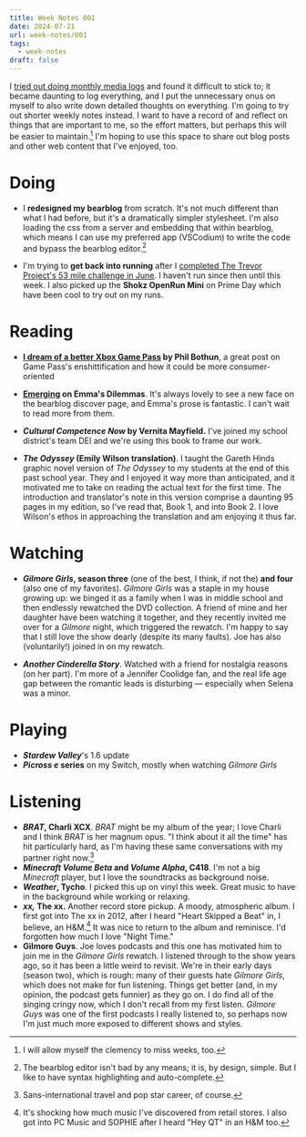 ```yaml
---
title: Week Notes 001
date: 2024-07-21
url: week-notes/001
tags:
  - week-notes
draft: false
---
```

I [tried out doing monthly media logs](https://cassie.land/blog/?q=media-log) and found it difficult to stick to; it became daunting to log everything, and I put the unnecessary onus on myself to also write down detailed thoughts on everything. I'm going to try out shorter weekly notes instead. I want to have a record of and reflect on things that are important to me, so the effort matters, but perhaps this will be easier to maintain.[^1] I'm hoping to use this space to share out blog posts and other web content that I've enjoyed, too.
# Doing
* I **redesigned my bearblog** from scratch. It's not much different than what I had before, but it's a dramatically simpler stylesheet. I'm also loading the css from a server and embedding that within bearblog, which means I can use my preferred app (VSCodium) to write the code and bypass the bearblog editor.[^2]

* I'm trying to **get back into running** after I [completed The Trevor Project's 53 mile challenge in June](/breaking-silences). I haven't run since then until this week. I also picked up the **Shokz OpenRun Mini** on Prime Day which have been cool to try out on my runs.
# Reading
* **[I dream of a better Xbox Game Pass](https://www.gordonhamburger.com/i-dream-of-game-pass/) by Phil Bothun**, a great post on Game Pass's enshittification and how it could be more consumer-oriented

* **[Emerging](https://emmasdilemmas.bearblog.dev/emerging/) on Emma's Dilemmas**. It's always lovely to see a new face on the bearblog discover page, and Emma's prose is fantastic. I can't wait to read more from them.

* **_Cultural Competence Now_ by Vernita Mayfield.** I've joined my school district's team DEI and we're using this book to frame our work.

* **_The Odyssey_ (Emily Wilson translation)**. I taught the Gareth Hinds graphic novel version of *The Odyssey* to my students at the end of this past school year. They and I enjoyed it way more than anticipated, and it motivated me to take on reading the actual text for the first time. The introduction and translator's note in this version comprise a daunting 95 pages in my edition, so I've read that, Book 1, and into Book 2. I love Wilson's ethos in approaching the translation and am enjoying it thus far.
# Watching
* **_Gilmore Girls_, season three** (one of the best, I think, if not the) **and four** (also one of my favorites). *Gilmore Girls* was a staple in my house growing up: we binged it as a family when I was in middle school and then endlessly rewatched the DVD collection. A friend of mine and her daughter have been watching it together, and they recently invited me over for a *Gilmore* night, which triggered the rewatch. I'm happy to say that I still love the show dearly (despite its many faults). Joe has also (voluntarily!) joined in on my rewatch.

* **_Another Cinderella Story_**. Watched with a friend for nostalgia reasons (on her part). I'm more of a Jennifer Coolidge fan, and the real life age gap between the romantic leads is disturbing — especially when Selena was a minor.
# Playing
* **_Stardew Valley_**'s 1.6 update
* **_Picross e_ series** on my Switch, mostly when watching *Gilmore Girls*
# Listening
* **_BRAT_, Charli XCX**. *BRAT* might be my album of the year; I love Charli and I think *BRAT* is her magnum opus. "I think about it all the time" has hit particularly hard, as I'm having these same conversations with my partner right now.[^3]
* **_Minecraft Volume Beta_ and _Volume Alpha_, C418**. I'm not a big *Minecraft* player, but I love the soundtracks as background noise.
* **_Weather_, Tycho**. I picked this up on vinyl this week. Great music to have in the background while working or relaxing.
* **_xx,_ The xx.** Another record store pickup. A moody, atmospheric album. I first got into The xx in 2012, after I heard "Heart Skipped a Beat" in, I believe, an H&M.[^4] It was nice to return to the album and reminisce. I'd forgotten how much I love "Night Time."
* **Gilmore Guys**. Joe loves podcasts and this one has motivated him to join me in the *Gilmore Girls* rewatch. I listened through to the show years ago, so it has been a little weird to revisit. We're in their early days (season two), which is rough: many of their guests hate *Gilmore Girls*, which does not make for fun listening. Things get better (and, in my opinion, the podcast gets funnier) as they go on. I do find all of the singing cringy now, which I don't recall from my first listen. *Gilmore Guys* was one of the first podcasts I really listened to, so perhaps now I'm just much more exposed to different shows and styles.
[^1]: I will allow myself the clemency to miss weeks, too.
[^2]: The bearblog editor isn't bad by any means; it is, by design, simple. But I like to have syntax highlighting and auto-complete.
[^3]: Sans-international travel and pop star career, of course.
[^4]: It's shocking how much music I've discovered from retail stores. I also got into PC Music and SOPHIE after I heard "Hey QT" in an H&M too.